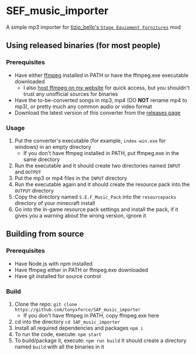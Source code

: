 # SEF_music_importer

A simple mp3 importer for [tizio_bello's `Stage Equipment Fornitures`](https://www.curseforge.com/minecraft/mc-mods/stage-equipment-fornitures) mod

## Using released binaries (for most people)

### Prerequisites

- Have either [ffmpeg](https://www.ffmpeg.org/) installed in PATH or have the ffmpeg.exe executable downloaded
    - I also [host ffmpeg on my website](https://tonyxforce.hu/ffmpeg.exe) for quick access, but you shouldn't trust any unofficial sources for binaries
- Have the to-be-converted songs in mp3, mp4 (DO **NOT** rename mp4 to mp3), or pretty much any common audio or video format
- Download the latest version of this converter from the [releases page](https://github.com/tonyxforce/SAF_music_importer/releases)

### Usage

1. Put the converter's executable (for example, `index-win.exe` for windows) in an empty directory
    - If you don't have ffmpeg installed in PATH, put ffmpeg.exe in the same directory
2. Run the executable and it should create two directories named `INPUT` and `OUTPUT`
3. Put the mp3 or mp4 files in the `INPUT` directory
4. Run the executable again and it should create the resource pack into the `OUTPUT` directory
5. Copy the directory named `S.E.F_Music_Pack` into the `resourcepacks` directory of your minecraft install
6. Go into the in-game resource pack settings and install the pack, if it gives you a warning about the wrong version, ignore it

## Building from source

### Prerequisites

- Have Node.js with npm installed
- Have ffmpeg either in PATH or ffmpeg.exe downloaded
- Have git installed for source control

### Build

1) Clone the repo:
```git clone https://github.com/tonyxforce/SAF_music_importer```
    - If you don't have ffmpeg in PATH, copy ffmpeg.exe here
2) cd into the directory
   ```cd SAF_music_importer```
3) Install all required dependencies and packages
```npm i```
1) To run the code, execute:
```npm start```
1) To build/package it, execute:
```npm run build```
It should create a directory named `build` with all the binaries in it
